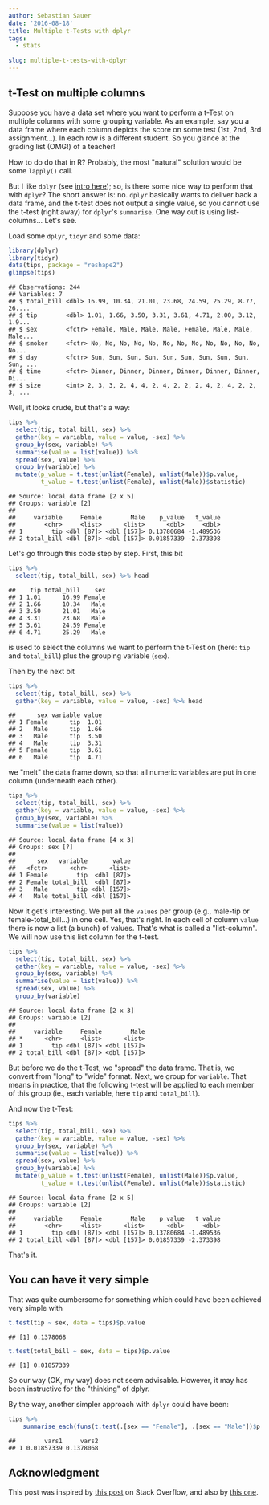 ```yaml
---
author: Sebastian Sauer
date: '2016-08-18'
title: Multiple t-Tests with dplyr
tags:
  - stats
  
slug: multiple-t-tests-with-dplyr
---
```




## t-Test on multiple columns
Suppose you have a data set where you want to perform a t-Test on multiple columns with some grouping variable. As an example, say you a data frame where each column depicts the score on some test (1st, 2nd, 3rd assignment...). In each row is a different student. So you glance at the grading list (OMG!) of a teacher!

How to do do that in R? Probably, the most "natural" solution would be some `lapply()` call.

But I like `dplyr` (see [intro here](https://cran.rstudio.com/web/packages/dplyr/vignettes/introduction.html)); so, is there some nice way to perform that with `dplyr`? The short answer is: no. `dplyr` basically wants to deliver back a data frame, and the t-test does not output a single value, so you cannot use the t-test (right away) for `dplyr`'s `summarise`. One way out is using list-columns... Let's see.

Load some `dplyr`, `tidyr` and some data:


```r
library(dplyr)
library(tidyr)
data(tips, package = "reshape2")
glimpse(tips)
```

```
## Observations: 244
## Variables: 7
## $ total_bill <dbl> 16.99, 10.34, 21.01, 23.68, 24.59, 25.29, 8.77, 26....
## $ tip        <dbl> 1.01, 1.66, 3.50, 3.31, 3.61, 4.71, 2.00, 3.12, 1.9...
## $ sex        <fctr> Female, Male, Male, Male, Female, Male, Male, Male...
## $ smoker     <fctr> No, No, No, No, No, No, No, No, No, No, No, No, No...
## $ day        <fctr> Sun, Sun, Sun, Sun, Sun, Sun, Sun, Sun, Sun, Sun, ...
## $ time       <fctr> Dinner, Dinner, Dinner, Dinner, Dinner, Dinner, Di...
## $ size       <int> 2, 3, 3, 2, 4, 4, 2, 4, 2, 2, 2, 4, 2, 4, 2, 2, 3, ...
```


Well, it looks crude, but that's a way:


```r
tips %>% 
  select(tip, total_bill, sex) %>% 
  gather(key = variable, value = value, -sex) %>% 
  group_by(sex, variable) %>% 
  summarise(value = list(value)) %>% 
  spread(sex, value) %>% 
  group_by(variable) %>% 
  mutate(p_value = t.test(unlist(Female), unlist(Male))$p.value,
         t_value = t.test(unlist(Female), unlist(Male))$statistic)
```

```
## Source: local data frame [2 x 5]
## Groups: variable [2]
## 
##     variable     Female        Male    p_value   t_value
##        <chr>     <list>      <list>      <dbl>     <dbl>
## 1        tip <dbl [87]> <dbl [157]> 0.13780684 -1.489536
## 2 total_bill <dbl [87]> <dbl [157]> 0.01857339 -2.373398
```


Let's go through this code step by step. First, this bit


```r
tips %>% 
  select(tip, total_bill, sex) %>% head
```

```
##    tip total_bill    sex
## 1 1.01      16.99 Female
## 2 1.66      10.34   Male
## 3 3.50      21.01   Male
## 4 3.31      23.68   Male
## 5 3.61      24.59 Female
## 6 4.71      25.29   Male
```

is used to select the columns we want to perform the t-Test on (here: `tip` and `total_bill`) plus the grouping variable (`sex`).

Then by the next bit

```r
tips %>% 
  select(tip, total_bill, sex) %>% 
  gather(key = variable, value = value, -sex) %>% head
```

```
##      sex variable value
## 1 Female      tip  1.01
## 2   Male      tip  1.66
## 3   Male      tip  3.50
## 4   Male      tip  3.31
## 5 Female      tip  3.61
## 6   Male      tip  4.71
```

we "melt" the data frame down, so that all numeric variables are put in one column (underneath each other).



```r
tips %>% 
  select(tip, total_bill, sex) %>% 
  gather(key = variable, value = value, -sex) %>% 
  group_by(sex, variable) %>% 
  summarise(value = list(value)) 
```

```
## Source: local data frame [4 x 3]
## Groups: sex [?]
## 
##      sex   variable       value
##   <fctr>      <chr>      <list>
## 1 Female        tip  <dbl [87]>
## 2 Female total_bill  <dbl [87]>
## 3   Male        tip <dbl [157]>
## 4   Male total_bill <dbl [157]>
```

Now it get's interesting. We put all the `values` per group (e.g., male-tip or female-total_bill...) in one cell. Yes, that's right. In each cell of column `value` there is now a list (a bunch) of values. That's what is called a "list-column". We will now use this list column for the t-test.



```r
tips %>% 
  select(tip, total_bill, sex) %>% 
  gather(key = variable, value = value, -sex) %>% 
  group_by(sex, variable) %>% 
  summarise(value = list(value)) %>% 
  spread(sex, value) %>% 
  group_by(variable) 
```

```
## Source: local data frame [2 x 3]
## Groups: variable [2]
## 
##     variable     Female        Male
## *      <chr>     <list>      <list>
## 1        tip <dbl [87]> <dbl [157]>
## 2 total_bill <dbl [87]> <dbl [157]>
```

But before we do the t-Test, we "spread" the data frame. That is, we convert from "long" to "wide" format. Next, we group for `variable`. That means in practice, that the following t-test will be applied to each member of this group (ie., each variable, here `tip` and `total_bill`).

And now the t-Test:


```r
tips %>% 
  select(tip, total_bill, sex) %>% 
  gather(key = variable, value = value, -sex) %>% 
  group_by(sex, variable) %>% 
  summarise(value = list(value)) %>% 
  spread(sex, value) %>% 
  group_by(variable) %>% 
  mutate(p_value = t.test(unlist(Female), unlist(Male))$p.value,
         t_value = t.test(unlist(Female), unlist(Male))$statistic)
```

```
## Source: local data frame [2 x 5]
## Groups: variable [2]
## 
##     variable     Female        Male    p_value   t_value
##        <chr>     <list>      <list>      <dbl>     <dbl>
## 1        tip <dbl [87]> <dbl [157]> 0.13780684 -1.489536
## 2 total_bill <dbl [87]> <dbl [157]> 0.01857339 -2.373398
```

That's it.

## You can have it very simple

That was quite cumbersome for something which could have been achieved very simple with


```r
t.test(tip ~ sex, data = tips)$p.value
```

```
## [1] 0.1378068
```

```r
t.test(total_bill ~ sex, data = tips)$p.value
```

```
## [1] 0.01857339
```

So our way (OK, my way) does not seem advisable. However, it may has been instructive for the "thinking" of dplyr.

By the way, another simpler approach with `dplyr` could have been:


```r
tips %>%
    summarise_each(funs(t.test(.[sex == "Female"], .[sex == "Male"])$p.value), vars = total_bill:tip)
```

```
##        vars1     vars2
## 1 0.01857339 0.1378068
```



## Acknowledgment
This post was inspired by [this post](http://stackoverflow.com/questions/32477863/r-run-t-test-on-previous-years-by-group-using-dplyr) on Stack Overflow, and also by [this one](http://stackoverflow.com/questions/26244321/dplyr-summarise-multiple-columns-using-t-test).
